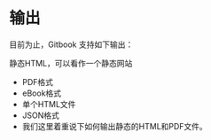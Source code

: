 # 输出

目前为止，Gitbook 支持如下输出：

静态HTML，可以看作一个静态网站
- PDF格式
- eBook格式
- 单个HTML文件
- JSON格式
- 我们这里着重说下如何输出静态的HTML和PDF文件。